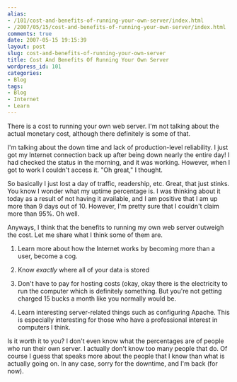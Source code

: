 ```yaml
---
alias:
- /101/cost-and-benefits-of-running-your-own-server/index.html
- /2007/05/15/cost-and-benefits-of-running-your-own-server/index.html
comments: true
date: 2007-05-15 19:15:39
layout: post
slug: cost-and-benefits-of-running-your-own-server
title: Cost And Benefits Of Running Your Own Server
wordpress_id: 101
categories:
- Blog
tags:
- Blog
- Internet
- Learn
---
```


There is a cost to running your own web server.  I'm not talking about the actual monetary cost, although there definitely is some of that.

I'm talking about the down time and lack of production-level reliability.  I just got my Internet connection back up after being down nearly the entire day!  I had checked the status in the morning, and it was working.  However, when I got to work I couldn't access it.  "Oh great," I thought.

So basically I just lost a day of traffic, readership, etc.  Great, that just stinks.  You know I wonder what my uptime percentage is.  I was thinking about it today as a result of not having it available, and I am positive that I am up more than 9 days out of 10.  However, I'm pretty sure that I couldn't claim more than 95%.  Oh well.

Anyways, I think that the benefits to running my own web server outweigh the cost.  Let me share what I think some of them are.




  1. Learn more about how the Internet works by becoming more than a user, become a cog.


  2. Know _exactly_ where all of your data is stored


  3. Don't have to pay for hosting costs (okay, okay there is the electricity to run the computer which is definitely something.  But you're not getting charged 15 bucks a month like you normally would be.


  4. Learn interesting server-related things such as configuring Apache.  This is especially interesting for those who have a professional interest in computers I think.



Is it worth it to you?  I don't even know what the percentages are of people who run their own server.  I actually don't know too many people that do.  Of course I guess that speaks more about the people that I know than what is actually going on.  In any case, sorry for the downtime, and I'm back (for now).
